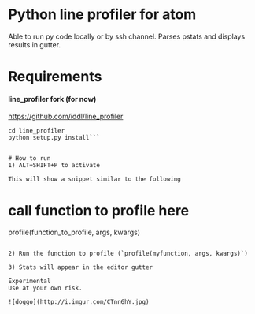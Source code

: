 # Python line profiler for atom

Able to run py code locally or by ssh channel.
Parses pstats and displays results in gutter.

# Requirements
#### line_profiler fork (for now)
https://github.com/iddl/line_profiler

```git clone https://github.com/iddl/line_profiler.git
cd line_profiler
python setup.py install```


# How to run
1) ALT+SHIFT+P to activate

This will show a snippet similar to the following

```
# call function to profile here
profile(function_to_profile, args, kwargs)

```

2) Run the function to profile (`profile(myfunction, args, kwargs)`)

3) Stats will appear in the editor gutter

Experimental
Use at your own risk.

![doggo](http://i.imgur.com/CTnn6hY.jpg)
